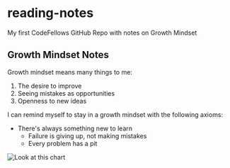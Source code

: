 # reading-notes
My first CodeFellows GitHub Repo with notes on Growth Mindset

## Growth Mindset Notes

Growth mindset means many things to me:
1. The desire to improve
2. Seeing mistakes as opportunities
3. Openness to new ideas

I can remind myself to stay in a growth mindset with the following axioms:

- There's always something new to learn
  - Failure is giving up, not making mistakes
  - Every problem has a pit
  
![Look at this chart](https://3kllhk1ibq34qk6sp3bhtox1-wpengine.netdna-ssl.com/wp-content/uploads/NewGrowthMindset2.png)
